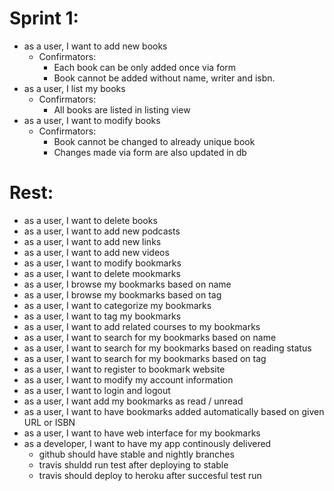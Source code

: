 # Sprint 1:
- as a user, I want to add new books
    - Confirmators:
        - Each book can be only added once via form
        - Book cannot be added without name, writer and isbn.
- as a user, I list my books
    - Confirmators:
        - All books are listed in listing view
- as a user, I want to modify books
    - Confirmators:
        - Book cannot be changed to already unique book
        - Changes made via form are also updated in db
# Rest:
- as a user, I want to delete books
- as a user, I want to add new podcasts
- as a user, I want to add new links
- as a user, I want to add new videos
- as a user, I want to modify bookmarks
- as a user, I want to delete mookmarks
- as a user, I browse my bookmarks based on name
- as a user, I browse my bookmarks based on tag
- as a user, I want to categorize my bookmarks
- as a user, I want to tag my bookmarks
- as a user, I want to add related courses to my bookmarks
- as a user, I want to search for my bookmarks based on name
- as a user, I want to search for my bookmarks based on reading status
- as a user, I want to search for my bookmarks based on tag
- as a user, I want to register to bookmark website
- as a user, I want to modify my account information
- as a user, I want to login and logout
- as a user, I want add my bookmarks as read / unread
- as a user, I want to have bookmarks added automatically based on given URL or ISBN
- as a user, I want to have web interface for my bookmarks
- as a developer, I want to have my app continously delivered
    - github should have stable and nightly branches
    - travis shuldd run test after deploying to stable
    - travis should deploy to heroku after succesful test run
